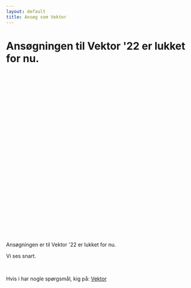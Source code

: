 ```yaml
---
layout: default
title: Ansøg som Vektor
---
```

<h1 id="titel">Ansøgningen til Vektor '22 er lukket for nu. </h1>

<div id="poster-image" style="height: 450px; background-image: url('/static/img/wewantyousmall.png');">
</div>

<p id ="n">Ansøgningen er til Vektor '22 er lukket for nu. </p>
<p id ="nn">Vi ses snart.</p>
<br />


Hvis i har nogle spørgsmål, kig på: <a href="/vektor">Vektor</a>

<script>

  function showVectorApplication() {
    var div = document.getElementById("n")
    var n = document.getElementById("nn")
    var titel = document.getElementById("titel")
    titel.innerHTML = "Ansøgningen til vinter Vektor '22 er åben!"
    n.remove()
    div.innerHTML = '<br / ><a style="text-align: center;"href="https://forms.gle/ixkR7jgdV6q87oWk6"><button class="applyBtn">Ansøg nu!</button></a><br />'
  }

  var deadline = new Date("October 15, 2022 23:59:59");
  if (deadline > new Date) {
    showVectorApplication()
  }
    
</script>